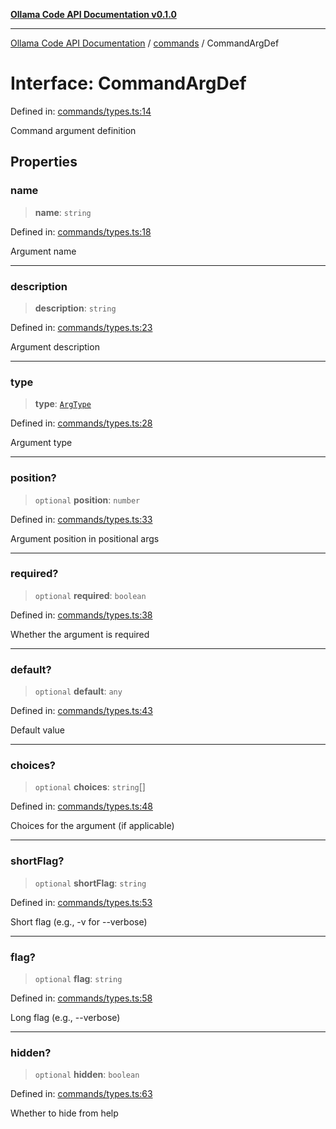 [**Ollama Code API Documentation v0.1.0**](../../README.md)

***

[Ollama Code API Documentation](../../modules.md) / [commands](../README.md) / CommandArgDef

# Interface: CommandArgDef

Defined in: [commands/types.ts:14](https://github.com/erichchampion/ollama-code/blob/f584ec71c73423eb2d52696d6383301325c0df44/ollama-code/src/commands/types.ts#L14)

Command argument definition

## Properties

### name

> **name**: `string`

Defined in: [commands/types.ts:18](https://github.com/erichchampion/ollama-code/blob/f584ec71c73423eb2d52696d6383301325c0df44/ollama-code/src/commands/types.ts#L18)

Argument name

***

### description

> **description**: `string`

Defined in: [commands/types.ts:23](https://github.com/erichchampion/ollama-code/blob/f584ec71c73423eb2d52696d6383301325c0df44/ollama-code/src/commands/types.ts#L23)

Argument description

***

### type

> **type**: [`ArgType`](../enumerations/ArgType.md)

Defined in: [commands/types.ts:28](https://github.com/erichchampion/ollama-code/blob/f584ec71c73423eb2d52696d6383301325c0df44/ollama-code/src/commands/types.ts#L28)

Argument type

***

### position?

> `optional` **position**: `number`

Defined in: [commands/types.ts:33](https://github.com/erichchampion/ollama-code/blob/f584ec71c73423eb2d52696d6383301325c0df44/ollama-code/src/commands/types.ts#L33)

Argument position in positional args

***

### required?

> `optional` **required**: `boolean`

Defined in: [commands/types.ts:38](https://github.com/erichchampion/ollama-code/blob/f584ec71c73423eb2d52696d6383301325c0df44/ollama-code/src/commands/types.ts#L38)

Whether the argument is required

***

### default?

> `optional` **default**: `any`

Defined in: [commands/types.ts:43](https://github.com/erichchampion/ollama-code/blob/f584ec71c73423eb2d52696d6383301325c0df44/ollama-code/src/commands/types.ts#L43)

Default value

***

### choices?

> `optional` **choices**: `string`[]

Defined in: [commands/types.ts:48](https://github.com/erichchampion/ollama-code/blob/f584ec71c73423eb2d52696d6383301325c0df44/ollama-code/src/commands/types.ts#L48)

Choices for the argument (if applicable)

***

### shortFlag?

> `optional` **shortFlag**: `string`

Defined in: [commands/types.ts:53](https://github.com/erichchampion/ollama-code/blob/f584ec71c73423eb2d52696d6383301325c0df44/ollama-code/src/commands/types.ts#L53)

Short flag (e.g., -v for --verbose)

***

### flag?

> `optional` **flag**: `string`

Defined in: [commands/types.ts:58](https://github.com/erichchampion/ollama-code/blob/f584ec71c73423eb2d52696d6383301325c0df44/ollama-code/src/commands/types.ts#L58)

Long flag (e.g., --verbose)

***

### hidden?

> `optional` **hidden**: `boolean`

Defined in: [commands/types.ts:63](https://github.com/erichchampion/ollama-code/blob/f584ec71c73423eb2d52696d6383301325c0df44/ollama-code/src/commands/types.ts#L63)

Whether to hide from help
